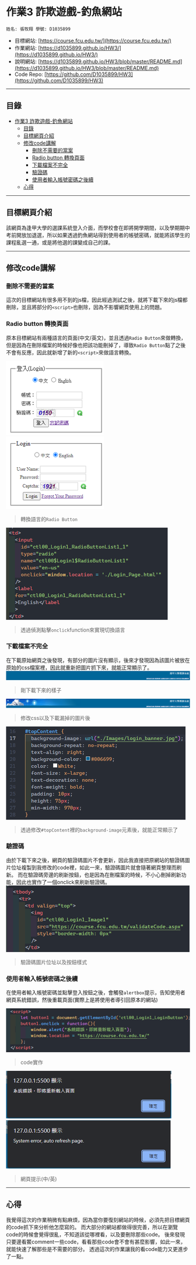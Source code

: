 # 作業3 詐欺遊戲-釣魚網站

`
姓名: 張牧翔
學號: D1035899
`

- 目標網站: [https://course.fcu.edu.tw/](https://course.fcu.edu.tw/)
- 作業網站: [https://d1035899.github.io/HW3/](https://d1035899.github.io/HW3/)
- 說明網站: [https://d1035899.github.io/HW3/blob/master/README.md](https://d1035899.github.io/HW3/blob/master/README.md)
- Code Repo: [https://github.com/D1035899/HW3](https://github.com/D1035899/HW3)

---

## 目錄

- [作業3 詐欺遊戲-釣魚網站](#作業3-詐欺遊戲-釣魚網站)
  - [目錄](#目錄)
  - [目標網頁介紹](#目標網頁介紹)
  - [修改code講解](#修改code講解)
    - [刪除不需要的當案](#刪除不需要的當案)
    - [Radio button 轉換頁面](#radio-button-轉換頁面)
    - [下載檔案不完全](#下載檔案不完全)
    - [驗證碼](#驗證碼)
    - [使用者輸入帳號密碼之後續](#使用者輸入帳號密碼之後續)
  - [心得](#心得)

---

## 目標網頁介紹

該網頁為逢甲大學的選課系統登入介面，而學校會在即將開學期間，以及學期期中考前開放加退選，所以如果透過釣魚網站得到使用者的帳號密碼，就能將該學生的課程亂選一通，或是將他選的課變成自己的課。

---

## 修改code講解

### 刪除不需要的當案

這次的目標網站有很多用不到的js檔，因此經過測試之後，就將下載下來的js檔都刪除，並且將部分的`<script>`也刪除，因為不影響網頁使用上的問題。

### Radio button 轉換頁面

原本目標網站有兩種語言的頁面(中文/英文)，並且透過`Radio Button`來做轉換，但是因為在刪除檔案的時候好像也把該功能刪掉了，導致`Radio Button`點了之後不會有反應，因此就新增了新的`<script>`來做語言轉換。

![login](files/Images/login.png)
![change_to_zh](files/Images/change_to_zh.png)
>轉換語言的`Radio Button`

![change_to_en](files/Images/change_to_en.png)
>透過偵測點擊`onclick`function來實現切換語言

### 下載檔案不完全

在下載原始網頁之後發現，有部分的圖片沒有顯示，後來才發現因為該圖片被放在原始的css檔案裡，因此就重新把圖片抓下來，就能正常顯示了。
![download](files/Images/download.png)
>剛下載下來的樣子

![original](files/Images/original.png)
>修改css以及下載漏掉的圖片後

![fix](files/Images/fix.png)
>透過修改`#topContent`裡的`background-image`元素後，就能正常顯示了

### 驗證碼

由於下載下來之後，網頁的驗證碼圖片不會更新，因此我直接把原網站的驗證碼圖片位址複製到我修改的code裡，如此一來，驗證碼圖片就會隨著網頁整理而刷新。
而在驗證碼旁邊的刷新按鈕，也是因為在刪檔案的時候，不小心刪掉刷新功能，因此也實作了一個onclick來刷新驗證碼。
![code](files/Images/code.png)
>驗證碼圖片位址以及按鈕樣式

### 使用者輸入帳號密碼之後續

在使用者輸入帳號密碼並點擊登入按鈕之後，會觸發`alertbox`提示，告知使用者網頁系統錯誤，然後重載頁面(實際上是將使用者導引回原本的網站)

![alertBox](files/Images/alert_box.png)
>code實作

![systemcall](files/Images/systemcall.png)
![systemcall2](files/Images/systamcall2.png)
>網頁提示(中/英)

---

## 心得

我覺得這次的作業稍微有點麻煩，因為當你要復刻網站的時候，必須先把目標網頁的code抓下來分析他怎麼寫的。
而大部分的網站都做得很完善，所以在瀏覽code的時候會覺得很亂，不知道該從哪裡看，以及要刪除那些code。
後來發現只要邊看鱉comment一些code，看看那些code會不會有甚麼影響，如此一來，就能快速了解那些是不需要的部分。
透過這次的作業讓我的看code能力又更進步了一點。
